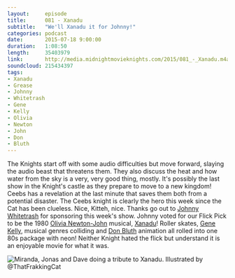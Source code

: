 ```yaml
---
layout:     episode
title:      081 - Xanadu
subtitle:   "We'll Xanadu it for Johnny!"
categories: podcast
date:       2015-07-18 9:00:00
duration:   1:08:50
length:     35403979
link:       http://media.midnightmovieknights.com/2015/081_-_Xanadu.m4a
soundcloud: 215434397
tags:
- Xanadu
- Grease
- Johnny
- Whitetrash
- Gene
- Kelly
- Olivia
- Newton
- John
- Don
- Bluth
---
```

The Knights start off with some audio difficulties but move forward, slaying the audio beast that threatens them. They also discuss the heat and how water from the sky is a very, very good thing, mostly. It's possibly the last show in the Knight's castle as they prepare to move to a new kingdom! Ceebs has a revelation at the last minute that saves them both from a potential disaster. The Ceebs knight is clearly the hero this week since the Cat has been clueless. Nice, Kitteh, nice. Thanks go out to [Johnny Whitetrash](http://johnnywhitetrash.com/) for sponsoring this week's show. Johnny voted for our Flick Pick to be the 1980 [Olivia Newton-John](http://www.imdb.com/name/nm0000556/) musical, [Xanadu](http://www.imdb.com/title/tt0081777/)! Roller skates, [Gene Kelly](http://www.imdb.com/name/nm0000037/), musical genres colliding and [Don Bluth](http://www.imdb.com/name/nm0089940/) animation all rolled into one 80s package with neon! Neither Knight hated the flick but understand it is an enjoyable movie for what it was.  

![Miranda, Jonas and Dave doing a tribute to Xanadu. Illustrated by @ThatFrakkingCat](http://media.midnightmovieknights.com/img/MMK81_Xanadu-750x507.png)  